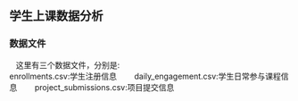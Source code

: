 ## 学生上课数据分析
### 数据文件
    这里有三个数据文件，分别是:  
        enrollments.csv:学生注册信息
        daily_engagement.csv:学生日常参与课程信息
        project_submissions.csv:项目提交信息
